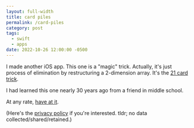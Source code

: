 ```yaml
---
layout: full-width
title: card piles
permalink: /card-piles
category: post
tags:
  - swift
  - apps
date: 2022-10-26 12:00:00 -0500
---
```


I made another iOS app. This one is a "magic" trick. Actually, it's just process of elimination by restructuring a 2-dimension array. It's the [21 card trick](https://en.wikipedia.org/wiki/Twenty-One_Card_Trick).

I had learned this one nearly 30 years ago from a friend in middle school.

At any rate, [have at it][app link].

[app link]: https://apps.apple.com/us/app/card-piles/id6443995531

(Here's the [privacy policy](/card-piles/privacy) if you're interested. tldr; no data collected/shared/retained.)
